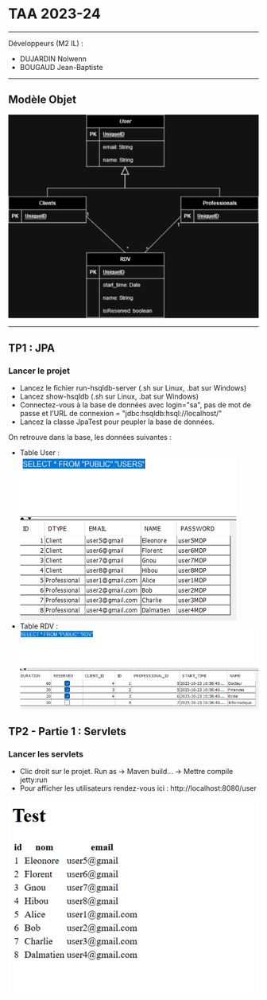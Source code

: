 # TAA 2023-24

***

Développeurs (M2 IL) :
* DUJARDIN Nolwenn
* BOUGAUD Jean-Baptiste

***

## Modèle Objet

![Modele.png](img%2FModele.png)

***

## TP1 : JPA

### Lancer le projet

* Lancez le fichier run-hsqldb-server (.sh sur Linux, .bat sur Windows)
* Lancez show-hsqldb (.sh sur Linux, .bat sur Windows)
* Connectez-vous à la base de données avec login="sa", pas de mot de passe et l'URL de connexion = "jdbc:hsqldb:hsql://localhost/"
* Lancez la classe JpaTest pour peupler la base de données.

On retrouve dans la base, les données suivantes :
* Table User :<br/>
![table1.png](img%2Ftable1.png)
* Table RDV :<br/>
![table2.png](img%2Ftable2.png)

## TP2 - Partie 1 : Servlets

### Lancer les servlets
* Clic droit sur le projet. Run as -> Maven build... -> Mettre compile jetty:run
* Pour afficher les utilisateurs rendez-vous ici : http://localhost:8080/user

![table_servlet.png](img%2Ftable_servlet.png)
